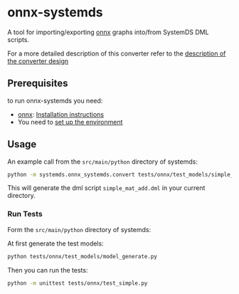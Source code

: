 <!--
{% comment %}
Licensed to the Apache Software Foundation (ASF) under one or more
contributor license agreements.  See the NOTICE file distributed with
this work for additional information regarding copyright ownership.
The ASF licenses this file to you under the Apache License, Version 2.0
(the "License"); you may not use this file except in compliance with
the License.  You may obtain a copy of the License at

http://www.apache.org/licenses/LICENSE-2.0

Unless required by applicable law or agreed to in writing, software
distributed under the License is distributed on an "AS IS" BASIS,
WITHOUT WARRANTIES OR CONDITIONS OF ANY KIND, either express or implied.
See the License for the specific language governing permissions and
limitations under the License.
{% end comment %}
-->

# onnx-systemds

A tool for importing/exporting [onnx](https://github.com/onnx/onnx/blob/master/docs/IR.md) graphs into/from SystemDS DML scripts.

For a more detailed description of this converter refer to the [description of the converter design](docs/onnx-systemds-design.md)

## Prerequisites

to run onnx-systemds you need:

*  [onnx](https://github.com/onnx/onnx): [Installation instructions](https://github.com/onnx/onnx#installation)
* You need to [set up the environment](../../../../../bin/README.md)

## Usage

An example call from the `src/main/python` directory of systemds:

```bash
python -m systemds.onnx_systemds.convert tests/onnx/test_models/simple_mat_add.onnx
```

This will generate the dml script `simple_mat_add.dml` in your current directory. 

### Run Tests

Form the `src/main/python` directory of systemds:

At first generate the test models:

```bash
python tests/onnx/test_models/model_generate.py
```

Then you can run the tests:

```bash
python -m unittest tests/onnx/test_simple.py
```
